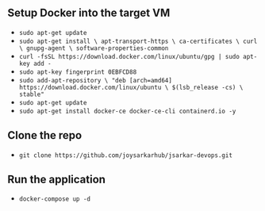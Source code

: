 ## Setup Docker into the target VM
  * `sudo apt-get update`
  * `sudo apt-get install \
    apt-transport-https \
    ca-certificates \
    curl \
    gnupg-agent \
    software-properties-common`
  * `curl -fsSL https://download.docker.com/linux/ubuntu/gpg | sudo apt-key add -`
  * `sudo apt-key fingerprint 0EBFCD88`
  * `sudo add-apt-repository \
   "deb [arch=amd64] https://download.docker.com/linux/ubuntu \
   $(lsb_release -cs) \
   stable"`
  * `sudo apt-get update`
  * `sudo apt-get install docker-ce docker-ce-cli containerd.io -y`
## Clone the repo 
  * `git clone https://github.com/joysarkarhub/jsarkar-devops.git`
## Run the application
  * `docker-compose up -d`
  